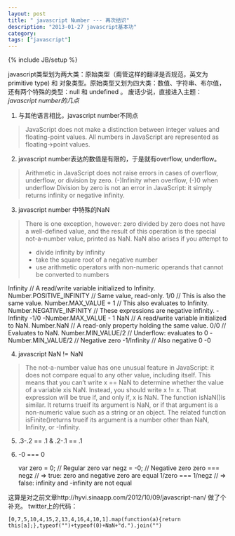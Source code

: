 ```yaml
---
layout: post
title: " javascript Number --- 再次结识"
description: "2013-01-27 javascript基本功"
category: 
tags: ["javascript"]
---
```

{% include JB/setup %}


javascript类型划为两大类：原始类型（甭管这样的翻译是否规范，英文为primitive type) 和 对象类型。原始类型又划为四大类：数值、字符串、布尔值，还有两个特殊的类型：null 和 undefined 。 
废话少说，直接进入主题：*javascript number的几点*
1. 与其他语言相比，javascript number不同点
>JavaScript does not make a distinction between integer values
>and floating-point values. All numbers in JavaScript are represented as floating->point values.

2. javascript number表达的数值是有限的，于是就有overflow, underflow。
> Arithmetic in JavaScript does not raise errors in cases of overflow, underflow, or division by zero.
> (-)Infinity when overflow, (-)0 when underflow 
> Division by zero is not an error in JavaScript: it simply returns infinity or negative
infinity.

3. javascript number 中特殊的NaN 
>There is one exception, however: zero divided by zero does not have a well-defined value, and the result of this operation is the special not-a-number value, printed as  NaN.  NaN  also arises if you attempt to 
>* divide infinity by infinity
>* take the square root of a negative number
>* use arithmetic operators with non-numeric operands that
>cannot be converted to numbers

Infinity // A read/write variable initialized to Infinity.
    Number.POSITIVE_INFINITY // Same value, read-only.
    1/0 // This is also the same value.
    Number.MAX_VALUE + 1 // This also evaluates to Infinity.
    Number.NEGATIVE_INFINITY // These expressions are negative infinity.
    -Infinity
    -1/0 
    -Number.MAX_VALUE - 1
    NaN // A read/write variable initialized to NaN.
    Number.NaN // A read-only property holding the same value.
    0/0 // Evaluates to NaN.
    Number.MIN_VALUE/2 // Underflow: evaluates to 0
    -Number.MIN_VALUE/2 // Negative zero
    -1/Infinity // Also negative 0
    -0

4. javascript NaN != NaN 
> The not-a-number value has one unusual feature in JavaScript: it does not compare equal to any other value, including itself. This means that you can’t write x == NaN to determine whether the value of a variable xis  NaN. Instead, you should write  x != x. That expression will be true if, and only if, x is NaN. The function isNaN()is similar. It returns trueif its argument is NaN, or if that argument is a non-numeric value such as a string or an object. The related function isFinite()returns trueif its argument is a number other than NaN, Infinity, or -Infinity.

5. .3-.2 == .1 & .2-.1 == .1 

6. -0 === 0 

    var zero = 0; // Regular zero
    var negz = -0; // Negative zero
    zero === negz // => true: zero and negative zero are equal 
    1/zero === 1/negz // => false: infinity and -infinity are not equal



这算是对之前文章http://hyvi.sinaapp.com/2012/10/09/javascript-nan/ 做了个补充。
twitter上的代码：
    
    [0,7,5,10,4,15,2,13,4,16,4,10,1].map(function(a){return this[a];},typeof("")+typeof(0)+NaN+"d.").join("") 

